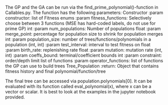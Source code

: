 The GP and the GA can be run via the find_prime_polynomial()-function in Callables.py.
The function has the following parameters:
Constructor    :param constructor: 
list of Fitness enums    :param fitness_functions: Selectively choose between 3 functions (MSE has hard-coded labels, do not use for prime GP)
int    :param num_populations: Number of populations
float    :param merge_point: percentage for population size to shrink for population merges
int    :param population_size: number of trees/functions/polynomials in a population
(int, int)    :param test_interval: interval to test fitness on
float    :param birth_rate: replenishing rate
float    :param mutation: mutation rate
(int, int)    :param coeffs_bound: terminal/coefficient bounds
int    :param constraint: order/depth limit
list of functions    :param operator_functions: list of functions the GP can use to build trees
Tree_Population    :return: Object that contains fitness history and final polynomial/function/tree

The final tree can be accessed via population.polynomials[0]. It can be evaluated with its function called eval_polynomial(x), where x can be a vector or scalar. It is best to look at the examples in the jupyter notebook provided.
